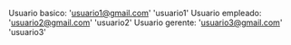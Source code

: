Usuario basico:
  'usuario1@gmail.com'
  'usuario1'
Usuario empleado:
  'usuario2@gmail.com'
  'usuario2'
Usuario gerente:
  'usuario3@gmail.com'
  'usuario3'
